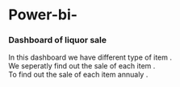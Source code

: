 # Power-bi-
<h3>Dashboard of liquor sale</h3>
In this dashboard we have different type of item .<BR>
We seperatly find out the sale of each item . <BR>
To find out the sale of each item annualy .
